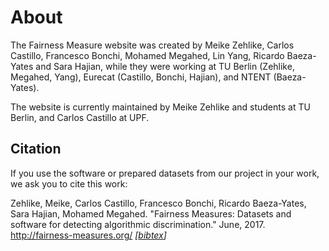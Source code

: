 # About

The Fairness Measure website was created by Meike Zehlike, Carlos Castillo, Francesco Bonchi, Mohamed Megahed, Lin Yang, Ricardo Baeza-Yates and Sara Hajian, while they were working at TU Berlin (Zehlike, Megahed, Yang), Eurecat (Castillo, Bonchi, Hajian), and NTENT (Baeza-Yates).

The website is currently maintained by Meike Zehlike and students at TU Berlin, and Carlos Castillo at UPF.
## Citation

If you use the software or prepared datasets from our project in your work, we ask you to cite this work:

Zehlike, Meike, Carlos Castillo, Francesco Bonchi, Ricardo Baeza-Yates, Sara Hajian, Mohamed Megahed. "Fairness Measures: Datasets and software for detecting algorithmic discrimination." June, 2017. http://fairness-measures.org/ _[<a href="Files/bib/fairness-measures.bib">bibtex</a>]_

